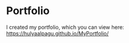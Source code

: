 # Portfolio
I created my portfolio, which you can view here: https://hulyaalpagu.github.io/MyPortfolio/
